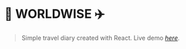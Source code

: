# 🗾 WORLDWISE ✈️
> Simple travel diary created with React. 
> Live demo [_here_](https://worldwise-martagorska.netlify.app).
